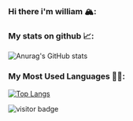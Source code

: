 ### Hi there i'm william 🏔:


### My stats on github 📈:
![Anurag's GitHub stats](https://github-readme-stats.vercel.app/api?username=William6008101&show_icons=true&theme=radical&count-private=true)

### My Most Used Languages 🧑‍💻:
[![Top Langs](https://github-readme-stats.vercel.app/api/top-langs/?username=William60081011&layout=compact&count-private=true)](https://github.com/anuraghazra/github-readme-stats)


![visitor badge](https://visitor-badge.glitch.me/badge?page_id=William60081011.visitor-badge&left_color=red&right_color=green&left_text=Hello%20Visitors)

